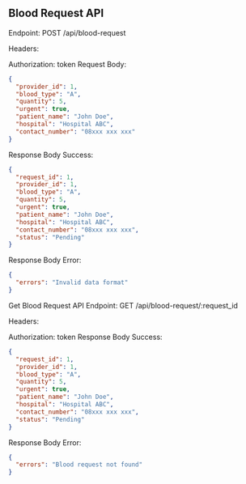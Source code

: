 ## Blood Request API
Endpoint: POST /api/blood-request

Headers:

Authorization: token
Request Body:

```json
{
  "provider_id": 1,
  "blood_type": "A",
  "quantity": 5,
  "urgent": true,
  "patient_name": "John Doe",
  "hospital": "Hospital ABC",
  "contact_number": "08xxx xxx xxx"
}
```

Response Body Success: 

```json
{
  "request_id": 1,
  "provider_id": 1,
  "blood_type": "A",
  "quantity": 5,
  "urgent": true,
  "patient_name": "John Doe",
  "hospital": "Hospital ABC",
  "contact_number": "08xxx xxx xxx",
  "status": "Pending"
}
```

Response Body Error:

```json
{
  "errors": "Invalid data format"
}
```

Get Blood Request API
Endpoint: GET /api/blood-request/:request_id

Headers:

Authorization: token
Response Body Success: 
```json
{
  "request_id": 1,
  "provider_id": 1,
  "blood_type": "A",
  "quantity": 5,
  "urgent": true,
  "patient_name": "John Doe",
  "hospital": "Hospital ABC",
  "contact_number": "08xxx xxx xxx",
  "status": "Pending"
}
```
Response Body Error:
```json
{
  "errors": "Blood request not found"
}
```